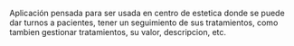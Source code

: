 Aplicación pensada para ser usada en centro de estetica donde se puede dar turnos a pacientes, tener un seguimiento de sus tratamientos, como tambien gestionar tratamientos, su valor, descripcion, etc.